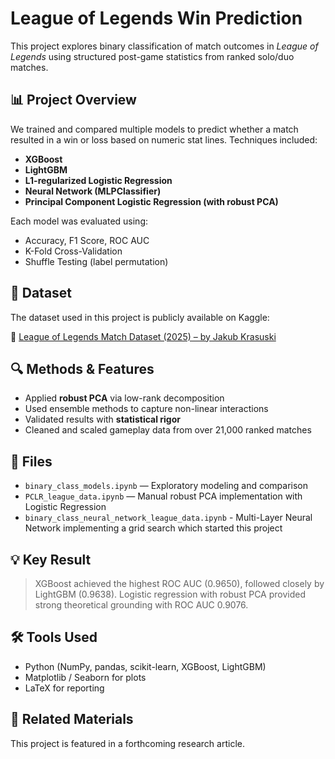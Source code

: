 # League of Legends Win Prediction

This project explores binary classification of match outcomes in *League of Legends* using structured post-game statistics from ranked solo/duo matches.

## 📊 Project Overview

We trained and compared multiple models to predict whether a match resulted in a win or loss based on numeric stat lines. Techniques included:

- **XGBoost**
- **LightGBM**
- **L1-regularized Logistic Regression**
- **Neural Network (MLPClassifier)**
- **Principal Component Logistic Regression (with robust PCA)**

Each model was evaluated using:
- Accuracy, F1 Score, ROC AUC
- K-Fold Cross-Validation
- Shuffle Testing (label permutation)

## 📂 Dataset

The dataset used in this project is publicly available on Kaggle:

🔗 [League of Legends Match Dataset (2025) – by Jakub Krasuski](https://www.kaggle.com/datasets/jakubkrasuski/league-of-legends-match-dataset-2025)

## 🔍 Methods & Features

- Applied **robust PCA** via low-rank decomposition
- Used ensemble methods to capture non-linear interactions
- Validated results with **statistical rigor**
- Cleaned and scaled gameplay data from over 21,000 ranked matches

## 📁 Files

- `binary_class_models.ipynb` — Exploratory modeling and comparison
- `PCLR_league_data.ipynb` — Manual robust PCA implementation with Logistic Regression
- `binary_class_neural_network_league_data.ipynb` - Multi-Layer Neural Network implementing a grid search which started this project

## 💡 Key Result

> XGBoost achieved the highest ROC AUC (0.9650), followed closely by LightGBM (0.9638). Logistic regression with robust PCA provided strong theoretical grounding with ROC AUC 0.9076.

## 🛠 Tools Used

- Python (NumPy, pandas, scikit-learn, XGBoost, LightGBM)
- Matplotlib / Seaborn for plots
- LaTeX for reporting

## 📄 Related Materials

This project is featured in a forthcoming research article.
